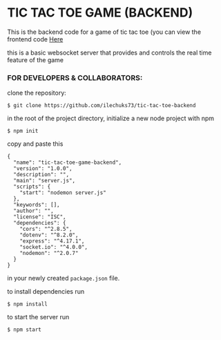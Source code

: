 # TIC TAC TOE GAME (BACKEND)

This is the backend code for a game of tic tac toe (you can view the frontend code [Here](https://github.com/ilechuks73/tic-tac-toe-frontend)


this is a basic websocket server that provides and controls the real time feature of the game

### FOR DEVELOPERS & COLLABORATORS:

clone the repository:
```
$ git clone https://github.com/ilechuks73/tic-tac-toe-backend
```
in the root of the project directory, initialize a new node project with npm

```
$ npm init
```

copy and paste this

```
{
  "name": "tic-tac-toe-game-backend",
  "version": "1.0.0",
  "description": "",
  "main": "server.js",
  "scripts": {
    "start": "nodemon server.js"
  },
  "keywords": [],
  "author": "",
  "license": "ISC",
  "dependencies": {
    "cors": "^2.8.5",
    "dotenv": "^8.2.0",
    "express": "^4.17.1",
    "socket.io": "^4.0.0",
    "nodemon": "^2.0.7"
  }
}
```

in your newly created ```package.json``` file.

to install dependencies run
```
$ npm install
```
 
to start the server run 
```
$ npm start
```



